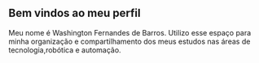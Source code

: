 ## Bem vindos ao meu perfil

Meu nome é Washington Fernandes de Barros. Utilizo esse espaço para minha organização e compartilhamento dos meus estudos nas áreas de tecnologia,robótica e automação.
